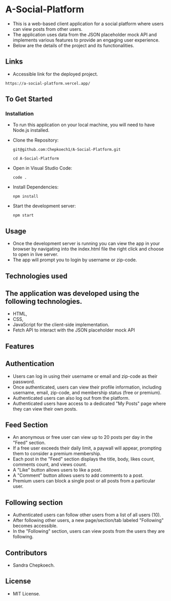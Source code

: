 # A-Social-Platform
- This is a web-based client application for a social platform where users can view posts from other users. 
- The application uses data from the JSON placeholder mock API and implements various features to provide an engaging user experience.
- Below are the details of the project and its functionalities.

## Links
- Accessible link for the deployed project.
  
`https://a-social-platform.vercel.app/`

## To Get Started
### Installation
- To run this application on your local machine, you will need to have Node.js installed.
- Clone the Repository:

     `git@github.com:Chepkoech1/A-Social-Platform.git`

     `cd A-Social-Platform`

- Open in Visual Studio Code:


     `code .`

- Install Dependencies:

     `npm install`

- Start the development server:

     `npm start`

## Usage
- Once the development server is running you can view the app in your browser by navigating into the index.html file the right click and choose to open in live server.
- The app will prompt you to login by username or zip-code.



## Technologies used

## The application was developed using the following technologies.

- HTML, 
- CSS,
- JavaScript for the client-side implementation.
- Fetch API to interact with the JSON placeholder mock API

## Features
## Authentication
- Users can log in using their username or email and zip-code as their password.
- Once authenticated, users can view their profile information, including username, email, zip-code, and membership status (free or premium).
- Authenticated users can also log out from the platform.
- Authenticated users have access to a dedicated "My Posts" page where they can view their own posts.

## Feed Section
- An anonymous or free user can view up to 20 posts per day in the "Feed" section.
- If a free user exceeds their daily limit, a paywall will appear, prompting them to consider a premium membership.
- Each post in the "Feed" section displays the title, body, likes count, comments count, and views count.
- A "Like" button allows users to like a post.
- A "Comment" button allows users to add comments to a post.
- Premium users can block a single post or all posts from a particular user.

## Following section

- Authenticated users can follow other users from a list of all users (10).
- After following other users, a new page/section/tab labeled "Following" becomes accessible.
- In the "Following" section, users can view posts from the users they are following.

##  Contributors

  - Sandra Chepkoech.

## License

  - MIT License.






